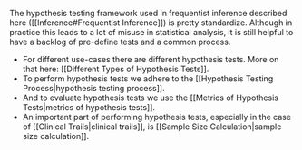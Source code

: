 The hypothesis testing framework used in frequentist inference described here 
([[Inference#Frequentist Inference]]) is pretty standardize. Although in practice this leads to a lot of misuse in statistical analysis, it is still helpful to have a backlog of pre-define tests and a common process.
- For different use-cases there are different hypothesis tests. More on that here: [[Different Types of Hypothesis Tests]].
- To perform hypothesis tests we adhere to the [[Hypothesis Testing Process|hypothesis testing process]].
- And to evaluate hypothesis tests we use the [[Metrics of Hypothesis Tests|metrics of hypothesis tests]].
- An important part of performing hypothesis tests, especially in the case of [[Clinical Trails|clinical trails]], is [[Sample Size Calculation|sample size calculation]].
